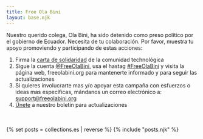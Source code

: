 ```yaml
---
title: Free Ola Bini
layout: base.njk
---
```

Nuestro querido colega, Ola Bini, ha sido detenido como preso político por el gobierno de Ecuador. Necesita de tu colaboración. Por favor, muestra tu apoyo promoviendo y participando de estas acciones:
1) Firma la <a href="/en/statement" id="text-links">carta de solidaridad</a> de la comunidad technológica
2) Sigue la cuenta <a href="https://twitter.com/FreeOlaBini" id="text-links">@FreeOlaBini</a>, usa el hastag <a href="https://twitter.com/intent/tweet?url=https://freeolabini.org&text=Digital+rights+defender+Ola+Bini+has+been+imprisoned+in+Ecuador.+Please+follow+@FreeOlaBini+%23FreeOlaBini" id="text-links">#FreeOlaBini</a> y visita la página web, freeolabini.org  para mantenerte informado y para seguir las actualizaciones
3) Si quieres involucrarte mas y/o apoyar esta campaña con esfuerzos o ideas mas específicas, mándanos un correo electrónico a:  <a href="mailto:support@freeolabini.org" id="text-links">support&#64;freeolabini.org</a>
4) <a href="/es/subscribe" id="text-links">Únete</a> a nuestro boletín para actualizaciones

<br><br>
{% set posts = collections.es | reverse %}
{% include "posts.njk" %}
